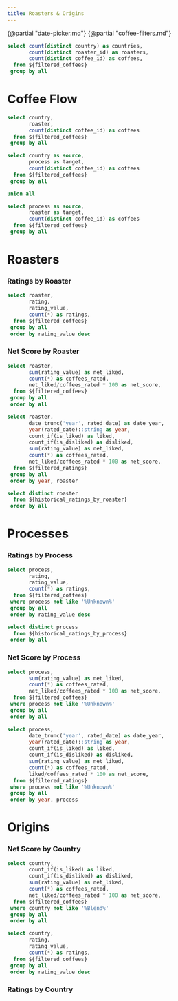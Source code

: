 ```yaml
---
title: Roasters & Origins
---
```


{@partial "date-picker.md"}
{@partial "coffee-filters.md"}

```sql coffee_counts
select count(distinct country) as countries,
       count(distinct roaster_id) as roasters,
       count(distinct coffee_id) as coffees,
  from ${filtered_coffees}
 group by all
```

<BigValue
  data={coffee_counts}
  value=coffees
  link='#coffees'
/>

<BigValue
  data={coffee_counts}
  value=countries
  link='#origins'
/>

<BigValue
  data={coffee_counts}
  value=roasters
  link='#roasters--processes'
/>

# Coffee Flow

```sql coffee_sankey
select country,
       roaster,
       count(distinct coffee_id) as coffees
  from ${filtered_coffees}
 group by all
```

```sql coffee_sankey_with_process
select country as source,
       process as target,
       count(distinct coffee_id) as coffees
  from ${filtered_coffees}
 group by all

union all

select process as source,
       roaster as target,
       count(distinct coffee_id) as coffees
  from ${filtered_coffees}
 group by all
```


<Tabs>
  <Tab label="Origins &rarr; Roasters">
    <SankeyDiagram
      data={coffee_sankey}
      sourceCol=country
      targetCol=roaster
      valueCol=coffees
      linkColor=gradient
    />
  </Tab>
  <Tab label="Origins &rarr; Processes &rarr; Roasters">
    <SankeyDiagram
      data={coffee_sankey_with_process}
      sourceCol=source
      targetCol=target
      valueCol=coffees
      linkColor=gradient
    />
  </Tab>
</Tabs>


# Roasters

### Ratings by Roaster

```sql ratings_by_roaster
select roaster,
       rating,
       rating_value,
       count(*) as ratings,
  from ${filtered_coffees}
 group by all
 order by rating_value desc
```

<BarChart
    data={ratings_by_roaster}
    connectGroup="roasters"
    x=roaster
    y=ratings
    series=rating
    swapXY=true
    sort=false
    colorPalette=goodNeutralBad
/>

### Net Score by Roaster

```sql net_score_by_roaster
select roaster,
       sum(rating_value) as net_liked,
       count(*) as coffees_rated,
       net_liked/coffees_rated * 100 as net_score,
  from ${filtered_coffees}
 group by all
 order by all
```

<BubbleChart
    data={net_score_by_roaster}
    x=roaster
    y=net_score
    size=coffees_rated
    yFmt=num0
    sort=false
/>

```sql historical_ratings_by_roaster
select roaster,
       date_trunc('year', rated_date) as date_year,
       year(rated_date)::string as year,
       count_if(is_liked) as liked,
       count_if(is_disliked) as disliked,
       sum(rating_value) as net_liked,
       count(*) as coffees_rated,
       net_liked/coffees_rated * 100 as net_score,
  from ${filtered_ratings}
 group by all
 order by year, roaster
```

```sql roasters_list
select distinct roaster
  from ${historical_ratings_by_roaster}
 order by all
```

<LineChart
    data={historical_ratings_by_roaster}
    connectGroup="roasters"
    x=year
    y=net_score
    yMax=100
    series=roaster
    seriesOrder={roasters_list}
    sort=false
    markers=true
/>

# Processes

### Ratings by Process

```sql ratings_by_process
select process,
       rating,
       rating_value,
       count(*) as ratings,
  from ${filtered_coffees}
 where process not like '%Unknown%'
 group by all
 order by rating_value desc
```

```sql processes_list
select distinct process
  from ${historical_ratings_by_process}
 order by all
```

<BarChart
    data={ratings_by_process}
    connectGroup="processes"
    x=process
    y=ratings
    series=rating
    swapXY=true
    sort=false
    colorPalette=goodNeutralBad
/>

### Net Score by Process

```sql net_score_by_process
select process,
       sum(rating_value) as net_liked,
       count(*) as coffees_rated,
       net_liked/coffees_rated * 100 as net_score,
  from ${filtered_coffees}
 where process not like '%Unknown%'
 group by all
 order by all
```

<BubbleChart
    data={net_score_by_process}
    x=process
    y=net_score
    size=coffees_rated
    sort=false
    yFmt=num0
/>

```sql historical_ratings_by_process
select process,
       date_trunc('year', rated_date) as date_year,
       year(rated_date)::string as year,
       count_if(is_liked) as liked,
       count_if(is_disliked) as disliked,
       sum(rating_value) as net_liked,
       count(*) as coffees_rated,
       liked/coffees_rated * 100 as net_score,
  from ${filtered_ratings}
 where process not like '%Unknown%'
 group by all
 order by year, process
```

<LineChart
    data={historical_ratings_by_process}
    connectGroup="processes"
    x=year
    y=net_score
    yMax=100
    series=process
    sort=false
    markers=true
/>

# Origins

### Net Score by Country

```sql net_score_by_country
select country,
       count_if(is_liked) as liked,
       count_if(is_disliked) as disliked,
       sum(rating_value) as net_liked,
       count(*) as coffees_rated,
       net_liked/coffees_rated * 100 as net_score,
  from ${filtered_coffees}
 where country not like '%Blend%'
 group by all
 order by all
```

<Tabs>
  <Tab label="World Map">
    <AreaMap
        data={net_score_by_country}
        areaCol=country
        geoJsonUrl=https://d2ad6b4ur7yvpq.cloudfront.net/naturalearth-3.3.0/ne_50m_admin_0_countries.geojson
        geoId=name
        value=net_score
        legend=false
        connectGroup="countries"
        tooltip={[
            {id: 'country', fmt: 'id', showColumnName: false, valueClass: 'text-xl font-semibold'},
            {id: 'net_score', fieldClass: 'text-[grey]', valueClass: 'text-[#236aa4] font-bold'},
            {id: 'liked', fieldClass: 'text-[grey]', valueClass: 'text-[#236aa4]'},
            {id: 'disliked', fieldClass: 'text-[grey]', valueClass: 'text-[#a45c23]'},
            {id: 'coffees_rated', fieldClass: 'text-[grey]'},
        ]}
    />
  </Tab>
  <Tab label="Bubble Chart">
    <BubbleChart
        data={net_score_by_country}
        x=country
        y=net_score
        size=coffees_rated
            yFmt=num0
        sort=false
        connectGroup="countries"
    />
  </Tab>
</Tabs>

```sql ratings_by_country
select country,
       rating,
       rating_value,
       count(*) as ratings,
  from ${filtered_coffees}
 group by all
 order by rating_value desc
```

### Ratings by Country

<BarChart
    data={ratings_by_country}
    connectGroup="countries"
    x=country
    y=ratings
    series=rating
    swapXY=true
    sort=false
    colorPalette=goodNeutralBad
/>

<LastRefreshed/>
